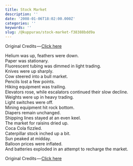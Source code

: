 ```yaml
---
title: Stock Market
description: ''
date: '2008-01-06T18:02:00.000Z'
categories: ''
keywords: ''
slug: /@kuppurao/stock-market-f38388bdd9a
---
```


Original Credits — [Click here](http://treebeard31.wordpress.com/2008/01/02/today-in-the-stock-market/)

Helium was up, feathers were down.  
Paper was stationary.  
Fluorescent tubing was dimmed in light trading.  
Knives were up sharply.  
Cow steered into a bull market.  
Pencils lost a few points.  
Hiking equipment was trailing.  
Elevators rose, while escalators continued their slow decline.  
Weights were up in heavy trading.  
Light switches were off.  
Mining equipment hit rock bottom.  
Diapers remain unchanged.  
Shipping lines stayed at an even keel.  
The market for raisins dried up.  
Coca Cola fizzled.  
Caterpillar stock inched up a bit.  
Sun peaked at midday.  
Balloon prices were inflated.  
And batteries exploded in an attempt to recharge the market.

Original Credits — [Click here](http://treebeard31.wordpress.com/2008/01/02/today-in-the-stock-market/)